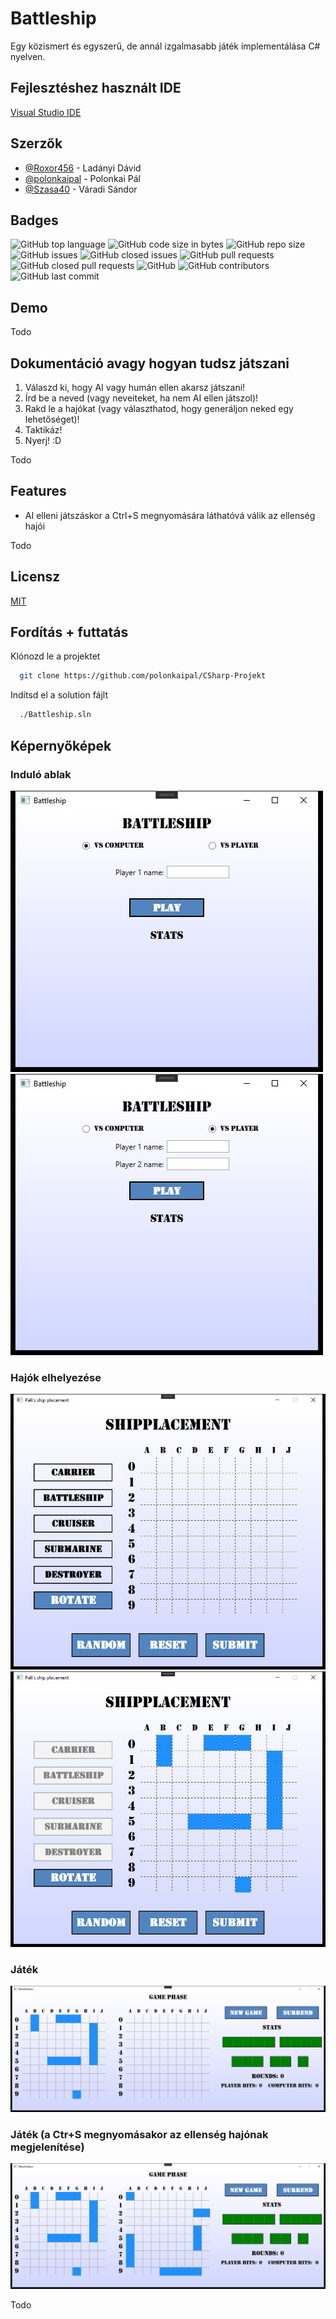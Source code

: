 # Battleship
Egy közismert és egyszerű, de annál izgalmasabb játék implementálása C# nyelven.


## Fejlesztéshez használt IDE
[Visual Studio IDE](https://visualstudio.microsoft.com/)


## Szerzők
- [@Roxor456](https://github.com/Roxor456) - Ladányi Dávid
- [@polonkaipal](https://github.com/polonkaipal) - Polonkai Pál
- [@Szasa40](https://github.com/Szasa40) - Váradi Sándor


## Badges
![GitHub top language](https://img.shields.io/github/languages/top/polonkaipal/CSharp-Projekt)
![GitHub code size in bytes](https://img.shields.io/github/languages/code-size/polonkaipal/CSharp-Projekt)
![GitHub repo size](https://img.shields.io/github/repo-size/polonkaipal/CSharp-Projekt)
![GitHub issues](https://img.shields.io/github/issues/polonkaipal/CSharp-Projekt)
![GitHub closed issues](https://img.shields.io/github/issues-closed/polonkaipal/CSharp-Projekt)
![GitHub pull requests](https://img.shields.io/github/issues-pr/polonkaipal/CSharp-Projekt)
![GitHub closed pull requests](https://img.shields.io/github/issues-pr-closed/polonkaipal/CSharp-Projekt)
![GitHub](https://img.shields.io/github/license/polonkaipal/CSharp-Projekt)
![GitHub contributors](https://img.shields.io/github/contributors/polonkaipal/CSharp-Projekt)
![GitHub last commit](https://img.shields.io/github/last-commit/polonkaipal/CSharp-Projekt)

## Demo
Todo


## Dokumentáció avagy hogyan tudsz játszani
1. Válaszd ki, hogy AI vagy humán ellen akarsz játszani!
2. Írd be a neved (vagy neveiteket, ha nem AI ellen játszol)!
3. Rakd le a hajókat (vagy választhatod, hogy generáljon neked egy lehetőséget)!
4. Taktikáz!
5. Nyerj! :D


Todo


## Features
- AI elleni játszáskor a Ctrl+S megnyomására láthatóvá válik az ellenség hajói

Todo


## Licensz
[MIT](https://github.com/polonkaipal/CSharp-Projekt/blob/main/LICENSE)


## Fordítás + futtatás
Klónozd le a projektet

```bash
  git clone https://github.com/polonkaipal/CSharp-Projekt
```

Indítsd el a solution fájlt

```bash
  ./Battleship.sln
```


## Képernyőképek
### Induló ablak
![induló ablak](screenshots/valaszto.jpg)
![induló ablak 2](screenshots/valaszto2.jpg)

### Hajók elhelyezése
![hajók elhelyezése](screenshots/hajok_elhelyezese.jpg)
![hajók elhelyezése 2](screenshots/hajok_elhelyezese2.jpg)

### Játék
![elindult játék](screenshots/jatek_fazis.jpg)

### Játék (a Ctr+S megnyomásakor az ellenség hajónak megjelenítése)
![elindult játék 2](screenshots/jatek_fazis2.jpg)

Todo
